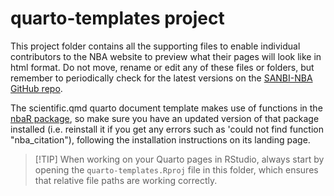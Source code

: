 # quarto-templates project

This project folder contains all the supporting files to enable individual contributors to the NBA website to preview what their pages will look like in html format. Do not move, rename or edit any of these files or folders, but remember to periodically check for the latest versions on the [SANBI-NBA GitHub repo](https://github.com/SANBI-NBA/templates/).

The scientific.qmd quarto document template makes use of functions in the [nbaR package](https://github.com/SANBI-NBA/nbaR), so make sure you have an updated version of that package installed (i.e. reinstall it if you get any errors such as 'could not find function "nba_citation"), following the installation instructions on its landing page.

> [!TIP\] 
> When working on your Quarto pages in RStudio, always start by opening the `quarto-templates.Rproj` file in this folder, which ensures that relative file paths are working correctly.
